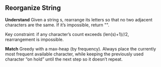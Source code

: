 ## Reorganize String
**Understand**
Given a string s, rearrange its letters so that no two adjacent characters are the same. If it’s impossible, return "".

Key constraint: if any character’s count exceeds (len(s)+1)//2, rearrangement is impossible.

**Match**
Greedy with a max-heap (by frequency). Always place the currently most frequent available character, while keeping the previously used character “on hold” until the next step so it doesn’t repeat.